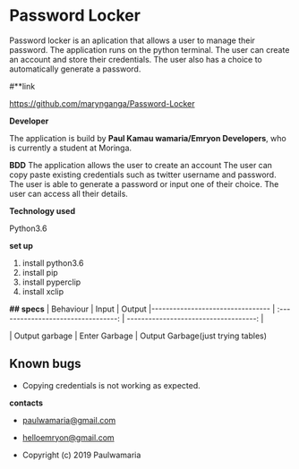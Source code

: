 # Password Locker

Password locker is an aplication that allows a user to manage their password. The application runs on the python terminal. The user can create an
account and store their credentials. The user also has a choice to automatically generate a  password.

#**link

https://github.com/marynganga/Password-Locker

**Developer**

The application is build by **Paul Kamau wamaria/Emryon Developers**, who is currently a student at Moringa.

**BDD**
The application allows the user to create an account
The user can copy paste existing credentials such as twitter username and password.
The user is able to generate a password or input one of their choice.
The user can access all their details.

**Technology used**

Python3.6

**set up**

1. install python3.6
1. install pip
1. install pyperclip
1. install xclip


**## specs**
| Behaviour | Input | Output
|--------------------------------- | :---------------------------------: | ------------------------------------: |

| Output garbage                   |    Enter Garbage                    | Output Garbage(just trying tables)  


## Known bugs 

* Copying credentials is not working as expected.


**contacts**

* paulwamaria@gmail.com

* helloemryon@gmail.com

* Copyright (c) 2019 Paulwamaria
